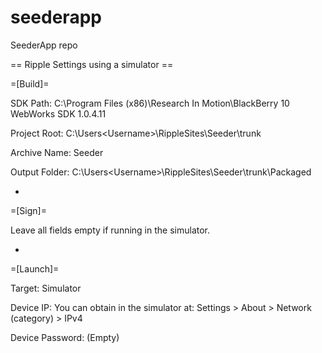 seederapp
=========

SeederApp repo


== Ripple Settings using a simulator ==

=[Build]=

SDK Path:
C:\Program Files (x86)\Research In Motion\BlackBerry 10 WebWorks SDK 1.0.4.11

Project Root:
C:\Users\<Username>\RippleSites\Seeder\trunk

Archive Name:
Seeder

Output Folder:
C:\Users\<Username>\RippleSites\Seeder\trunk\Packaged

-

=[Sign]=

Leave all fields empty if running in the simulator.

-

=[Launch]=

Target:
Simulator

Device IP:
You can obtain in the simulator at: Settings > About > Network (category) > IPv4

Device Password:
(Empty)
